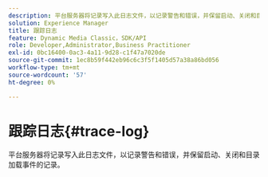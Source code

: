```yaml
---
description: 平台服务器将记录写入此日志文件，以记录警告和错误，并保留启动、关闭和目录加载事件的记录。
solution: Experience Manager
title: 跟踪日志
feature: Dynamic Media Classic，SDK/API
role: Developer,Administrator,Business Practitioner
exl-id: 0bc16400-0ac3-4a11-9d28-c1f47a7020de
source-git-commit: 1ec8b59f442eb96c6c3f5f1405d57a38a86bd056
workflow-type: tm+mt
source-wordcount: '57'
ht-degree: 0%

---
```


# 跟踪日志{#trace-log}

平台服务器将记录写入此日志文件，以记录警告和错误，并保留启动、关闭和目录加载事件的记录。
